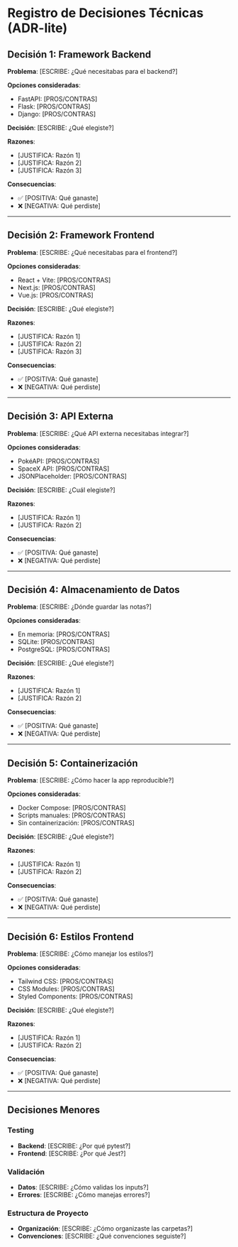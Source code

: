 # Registro de Decisiones Técnicas (ADR-lite)

## Decisión 1: Framework Backend

**Problema**: [ESCRIBE: ¿Qué necesitabas para el backend?]

**Opciones consideradas**:
- FastAPI: [PROS/CONTRAS]
- Flask: [PROS/CONTRAS]
- Django: [PROS/CONTRAS]

**Decisión**: [ESCRIBE: ¿Qué elegiste?]

**Razones**:
- [JUSTIFICA: Razón 1]
- [JUSTIFICA: Razón 2]
- [JUSTIFICA: Razón 3]

**Consecuencias**:
- ✅ [POSITIVA: Qué ganaste]
- ❌ [NEGATIVA: Qué perdiste]

---

## Decisión 2: Framework Frontend

**Problema**: [ESCRIBE: ¿Qué necesitabas para el frontend?]

**Opciones consideradas**:
- React + Vite: [PROS/CONTRAS]
- Next.js: [PROS/CONTRAS]
- Vue.js: [PROS/CONTRAS]

**Decisión**: [ESCRIBE: ¿Qué elegiste?]

**Razones**:
- [JUSTIFICA: Razón 1]
- [JUSTIFICA: Razón 2]
- [JUSTIFICA: Razón 3]

**Consecuencias**:
- ✅ [POSITIVA: Qué ganaste]
- ❌ [NEGATIVA: Qué perdiste]

---

## Decisión 3: API Externa

**Problema**: [ESCRIBE: ¿Qué API externa necesitabas integrar?]

**Opciones consideradas**:
- PokéAPI: [PROS/CONTRAS]
- SpaceX API: [PROS/CONTRAS]
- JSONPlaceholder: [PROS/CONTRAS]

**Decisión**: [ESCRIBE: ¿Cuál elegiste?]

**Razones**:
- [JUSTIFICA: Razón 1]
- [JUSTIFICA: Razón 2]

**Consecuencias**:
- ✅ [POSITIVA: Qué ganaste]
- ❌ [NEGATIVA: Qué perdiste]

---

## Decisión 4: Almacenamiento de Datos

**Problema**: [ESCRIBE: ¿Dónde guardar las notas?]

**Opciones consideradas**:
- En memoria: [PROS/CONTRAS]
- SQLite: [PROS/CONTRAS]
- PostgreSQL: [PROS/CONTRAS]

**Decisión**: [ESCRIBE: ¿Qué elegiste?]

**Razones**:
- [JUSTIFICA: Razón 1]
- [JUSTIFICA: Razón 2]

**Consecuencias**:
- ✅ [POSITIVA: Qué ganaste]
- ❌ [NEGATIVA: Qué perdiste]

---

## Decisión 5: Containerización

**Problema**: [ESCRIBE: ¿Cómo hacer la app reproducible?]

**Opciones consideradas**:
- Docker Compose: [PROS/CONTRAS]
- Scripts manuales: [PROS/CONTRAS]
- Sin containerización: [PROS/CONTRAS]

**Decisión**: [ESCRIBE: ¿Qué elegiste?]

**Razones**:
- [JUSTIFICA: Razón 1]
- [JUSTIFICA: Razón 2]

**Consecuencias**:
- ✅ [POSITIVA: Qué ganaste]
- ❌ [NEGATIVA: Qué perdiste]

---

## Decisión 6: Estilos Frontend

**Problema**: [ESCRIBE: ¿Cómo manejar los estilos?]

**Opciones consideradas**:
- Tailwind CSS: [PROS/CONTRAS]
- CSS Modules: [PROS/CONTRAS]
- Styled Components: [PROS/CONTRAS]

**Decisión**: [ESCRIBE: ¿Qué elegiste?]

**Razones**:
- [JUSTIFICA: Razón 1]
- [JUSTIFICA: Razón 2]

**Consecuencias**:
- ✅ [POSITIVA: Qué ganaste]
- ❌ [NEGATIVA: Qué perdiste]

---

## Decisiones Menores

### Testing
- **Backend**: [ESCRIBE: ¿Por qué pytest?]
- **Frontend**: [ESCRIBE: ¿Por qué Jest?]

### Validación
- **Datos**: [ESCRIBE: ¿Cómo validas los inputs?]
- **Errores**: [ESCRIBE: ¿Cómo manejas errores?]

### Estructura de Proyecto
- **Organización**: [ESCRIBE: ¿Cómo organizaste las carpetas?]
- **Convenciones**: [ESCRIBE: ¿Qué convenciones seguiste?]
